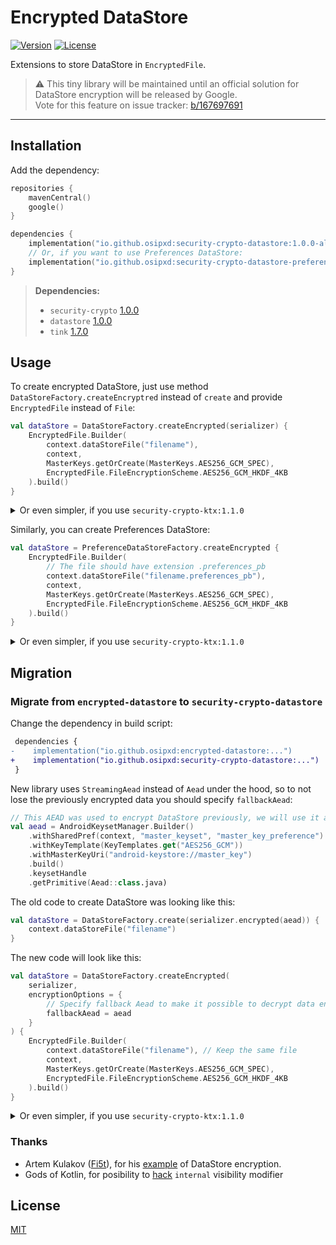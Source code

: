# Encrypted DataStore
[![Version](https://img.shields.io/maven-central/v/io.github.osipxd/encrypted-datastore?style=flat-square)][mavenCentral] [![License](https://img.shields.io/github/license/osipxd/encrypted-datastore?style=flat-square)][license]

Extensions to store DataStore in `EncryptedFile`.

> :warning: This tiny library will be maintained until an official solution for DataStore encryption will be released by Google. \
> Vote for this feature on issue tracker: [b/167697691](https://issuetracker.google.com/issues/167697691)

---

## Installation

Add the dependency:

```kotlin
repositories {
    mavenCentral()
    google()
}

dependencies {
    implementation("io.github.osipxd:security-crypto-datastore:1.0.0-alpha03")
    // Or, if you want to use Preferences DataStore:
    implementation("io.github.osipxd:security-crypto-datastore-preferences:1.0.0-alpha03")
}
```

> **Dependencies:**
> - `security-crypto` [1.0.0](https://developer.android.com/jetpack/androidx/releases/security#1.0.0)
> - `datastore` [1.0.0](https://developer.android.com/jetpack/androidx/releases/datastore#1.0.0)
> - `tink` [1.7.0](https://github.com/google/tink/releases/tag/v1.7.0)

## Usage

To create encrypted DataStore, just use method `DataStoreFactory.createEncryptred` instead of `create` and
provide `EncryptedFile` instead of `File`:

```kotlin
val dataStore = DataStoreFactory.createEncrypted(serializer) {
    EncryptedFile.Builder(
        context.dataStoreFile("filename"),
        context,
        MasterKeys.getOrCreate(MasterKeys.AES256_GCM_SPEC),
        EncryptedFile.FileEncryptionScheme.AES256_GCM_HKDF_4KB
    ).build()
}
```

<details>
<summary>Or even simpler, if you use <code>security-crypto-ktx:1.1.0</code></summary>

```kotlin
val dataStore = DataStoreFactory.createEncrypted(serializer) {
    EncryptedFile(
        context = context,
        file = context.dataStoreFile("filename"),
        masterKey = MasterKey(context)
    )
}
```
</details>

Similarly, you can create Preferences DataStore:

```kotlin
val dataStore = PreferenceDataStoreFactory.createEncrypted {
    EncryptedFile.Builder(
        // The file should have extension .preferences_pb
        context.dataStoreFile("filename.preferences_pb"),
        context,
        MasterKeys.getOrCreate(MasterKeys.AES256_GCM_SPEC),
        EncryptedFile.FileEncryptionScheme.AES256_GCM_HKDF_4KB
    ).build()
}
```

<details>
<summary>Or even simpler, if you use <code>security-crypto-ktx:1.1.0</code></summary>

```kotlin
val dataStore = PreferenceDataStoreFactory.createEncrypted {
    EncryptedFile(
        context = context,
        // The file should have extension .preferences_pb
        file = context.dataStoreFile("filename.preferences_pb"),
        masterKey = MasterKey(context)
    )
}
```
</details>

## Migration

### Migrate from `encrypted-datastore` to `security-crypto-datastore`

Change the dependency in build script:

```diff
 dependencies {
-    implementation("io.github.osipxd:encrypted-datastore:...")
+    implementation("io.github.osipxd:security-crypto-datastore:...")
 }
```

New library uses `StreamingAead` instead of `Aead` under the hood, so to not lose the previously encrypted data you should specify `fallbackAead`:

```kotlin
// This AEAD was used to encrypt DataStore previously, we will use it as fallback
val aead = AndroidKeysetManager.Builder()
    .withSharedPref(context, "master_keyset", "master_key_preference")
    .withKeyTemplate(KeyTemplates.get("AES256_GCM"))
    .withMasterKeyUri("android-keystore://master_key")
    .build()
    .keysetHandle
    .getPrimitive(Aead::class.java)
```

The old code to create DataStore was looking like this:
```kotlin
val dataStore = DataStoreFactory.create(serializer.encrypted(aead)) {
    context.dataStoreFile("filename")
}
```

The new code will look like this:
```kotlin
val dataStore = DataStoreFactory.createEncrypted(
    serializer,
    encryptionOptions = {
        // Specify fallback Aead to make it possible to decrypt data encrypted with it
        fallbackAead = aead
    }
) {
    EncryptedFile.Builder(
        context.dataStoreFile("filename"), // Keep the same file
        context,
        MasterKeys.getOrCreate(MasterKeys.AES256_GCM_SPEC),
        EncryptedFile.FileEncryptionScheme.AES256_GCM_HKDF_4KB
    ).build()
}
```

<details>
<summary>Or even simpler, if you use <code>security-crypto-ktx:1.1.0</code></summary>

```kotlin
val dataStore = DataStoreFactory.createEncrypted(
    serializer,
    encryptionOptions = { fallbackAead = aead }
) {
    EncryptedFile(
        context = context,
        file = context.dataStoreFile("filename"), // Keep the same file
        masterKey = MasterKey(context)
    )
}
```
</details>

### Thanks

- Artem Kulakov ([Fi5t]), for his [example][secured-datastore] of DataStore encryption.
- Gods of Kotlin, for posibility to [hack] `internal` visibility modifier 

## License

[MIT][license]


[mavenCentral]: https://search.maven.org/artifact/io.github.osipxd/encrypted-datastore
[license]: LICENSE

[tink]: https://github.com/google/tink
[secured-datastore]: https://github.com/Fi5t/secured-datastore
[fi5t]: https://github.com/Fi5t
[hack]: encrypted-datastore-internal-visibility-hack/src/main/java/io/github/osipxd/datastore/encrypted/PreferenceDataStoreHack.java
